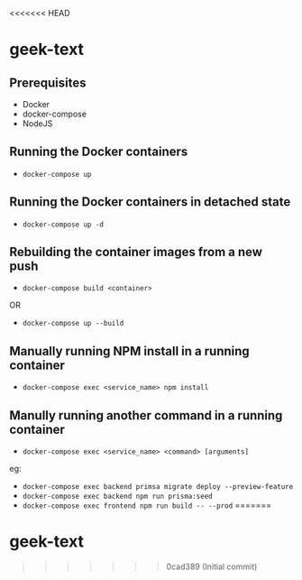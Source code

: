 <<<<<<< HEAD
# geek-text

## Prerequisites

- Docker
- docker-compose
- NodeJS

## Running the Docker containers

- `docker-compose up`

## Running the Docker containers in detached state

- `docker-compose up -d`

## Rebuilding the container images from a new push

- `docker-compose build <container>`

OR

- `docker-compose up --build`

## Manually running NPM install in a running container

- `docker-compose exec <service_name> npm install`

## Manully running another command in a running container

- `docker-compose exec <service_name> <command> [arguments]`

eg:

- `docker-compose exec backend primsa migrate deploy --preview-feature`
- `docker-compose exec backend npm run prisma:seed`
- `docker-compose exec frontend npm run build -- --prod`
=======
# geek-text
>>>>>>> 0cad389 (Initial commit)

